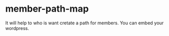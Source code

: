 # member-path-map
It will help to who is want cretate a path for members. You can embed your wordpress.
